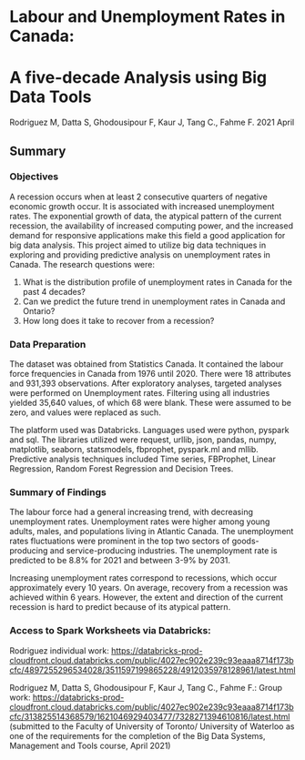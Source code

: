# Labour and Unemployment Rates in Canada:  
# A five-decade Analysis using Big Data Tools 



Rodriguez M, Datta S, Ghodousipour F, Kaur J, Tang C., Fahme F. 2021 April

## Summary

### Objectives

A recession occurs when at least 2 consecutive quarters of negative economic growth occur.  It is associated with increased unemployment rates.  The exponential growth of data, the atypical pattern of the current recession, the availability of increased computing power, and the increased demand for responsive applications make this field a good application for big data analysis.  This project aimed to utilize big data techniques in exploring and providing predictive analysis on unemployment rates in Canada.  The research questions were:
1.  What is the distribution profile of unemployment rates in Canada for the past 4 decades?
2.  Can we predict the future trend in unemployment rates in Canada and Ontario?
3.  How long does it take to recover from a recession?

### Data Preparation

The dataset was obtained from Statistics Canada.  It contained the labour force frequencies in Canada from 1976 until 2020.  There were 18 attributes and 931,393 observations.  After exploratory analyses, targeted analyses were performed on Unemployment rates.  Filtering using all industries yielded 35,640 values, of which 68 were blank. These were assumed to be zero, and values were replaced as such.

The platform used was Databricks.  Languages used were python, pyspark and sql.  The libraries utilized were request, urllib, json, pandas, numpy, matplotlib, seaborn, statsmodels, fbprophet, pyspark.ml and mllib.  Predictive analysis techniques included Time series, FBProphet, Linear Regression, Random Forest Regression and Decision Trees.  

### Summary of Findings

The labour force had a general increasing trend, with decreasing unemployment rates.  Unemployment rates were higher among young adults, males, and populations living in Atlantic Canada.  The unemployment rates fluctuations were prominent in the top two sectors of goods-producing and service-producing industries.  The unemployment rate is predicted to be 8.8% for 2021 and  between 3-9% by 2031.

Increasing unemployment rates correspond to recessions, which occur approximately every 10 years.  On average, recovery from a recession was achieved within 6 years.  However, the extent and direction of the current recession is hard to predict because of its atypical pattern.



### Access to Spark Worksheets via Databricks:
Rodriguez individual work:  https://databricks-prod-cloudfront.cloud.databricks.com/public/4027ec902e239c93eaaa8714f173bcfc/4897255296534028/3511597199865228/4912035978128961/latest.html

Rodriguez M, Datta S, Ghodousipour F, Kaur J, Tang C., Fahme F.: Group work: https://databricks-prod-cloudfront.cloud.databricks.com/public/4027ec902e239c93eaaa8714f173bcfc/313825514368579/1621046929403477/7328271394610816/latest.html (submitted to the Faculty of University of Toronto/ University of Waterloo as one of the requirements for the completion of the Big Data Systems, Management and Tools course, April 2021)
